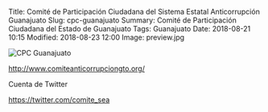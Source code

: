 Title: Comité de Participación Ciudadana del Sistema Estatal Anticorrupción Guanajuato
Slug: cpc-guanajuato
Summary: Comité de Participación Ciudadana del Estado de Guanajuato
Tags: Guanajuato
Date: 2018-08-21 10:15
Modified: 2018-08-23 12:00
Image: preview.jpg

<img class="img-fluid" src="guanajuato.jpg" alt="CPC Guanajuato">

<http://www.comiteanticorrupciongto.org/>

Cuenta de Twitter

<https://twitter.com/comite_sea>

